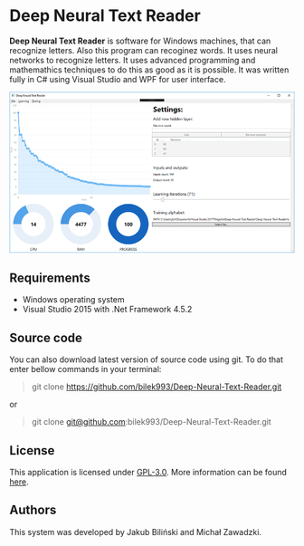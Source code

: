 Deep Neural Text Reader
==================================

**Deep Neural Text Reader** is software for Windows machines, that can recognize letters. Also this program can recoginez words. It uses neural networks to recognize letters. It uses advanced programming and mathemathics techniques to do this as good as it is possible. It was written fully in C# using Visual Studio and WPF for user interface.

![Image](.docs/image.png)



## Requirements

* Windows operating system
* Visual Studio 2015 with .Net Framework 4.5.2



## Source code

You can also download latest version of source code using git. To do that enter bellow commands in your terminal:
> git clone https://github.com/bilek993/Deep-Neural-Text-Reader.git

or

> git clone git@github.com:bilek993/Deep-Neural-Text-Reader.git



## License

This application is licensed under [GPL-3.0](LICENSE). More information can be found [here](https://www.gnu.org/licenses/gpl-3.0.en.html).

## Authors

This system was developed by Jakub Biliński and Michał Zawadzki.
